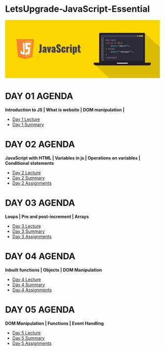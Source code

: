 # LetsUpgrade-JavaScript-Essential
<img src="https://github.com/kishanrajput23/LetsUpgrade-JavaScript-Essential/blob/main/Day1/Javascript.png" alt="">

# DAY 01 AGENDA 
**Introduction to JS  |  What is website  |  DOM manipulation  |**
- [Day 1 Lecture](https://youtu.be/flNrB0ByRyw)
- [Day 1 Summary](https://github.com/kishanrajput23/LetsUpgrade-JavaScript-Essential/blob/main/Day1/README.md)

# DAY 02 AGENDA 
**JavaScript with HTML  |  Variables in js  |  Operations on variables  |  Conditional statements**
- [Day 2 Lecture](https://youtu.be/7AULqqlLgtk)
- [Day 2 Summary](https://github.com/kishanrajput23/LetsUpgrade-JavaScript-Essential/blob/main/Day2/README.md)
- [Day 2 Assignments](https://github.com/kishanrajput23/LetsUpgrade-JavaScript-Essential/tree/main/Day2/Day%202%20Assignments)

# DAY 03 AGENDA 
**Loops  |  Pre and post-increment  |  Arrays**
- [Day 3 Lecture](https://youtu.be/mJSGplJt7qc)
- [Day 3 Summary](https://github.com/kishanrajput23/LetsUpgrade-JavaScript-Essential/blob/main/Day3/README.md)
- [Day 3 Assignments](https://github.com/kishanrajput23/LetsUpgrade-JavaScript-Essential/tree/main/Day3/Day%203%20Assignments)


# DAY 04 AGENDA 
**Inbuilt functions  |  Objects  |  DOM Manipulation**
- [Day 4 Lecture](https://youtu.be/s5hdL-IlsFg)
- [Day 4 Summary](https://github.com/kishanrajput23/LetsUpgrade-JavaScript-Essential/blob/main/Day4/README.md)
- [Day 4 Assignments](https://github.com/kishanrajput23/LetsUpgrade-JavaScript-Essential/tree/main/Day4/Day%204%20Assignments)


# DAY 05 AGENDA 
**DOM Manipulation  |  Functions  |  Event Handling**
- [Day 5 Lecture](https://youtu.be/75Qs2EqzSqc)
- [Day 5 Summary](https://github.com/kishanrajput23/LetsUpgrade-JavaScript-Essential/blob/main/Day5/README.md)
- [Day 5 Assignments](https://github.com/kishanrajput23/LetsUpgrade-JavaScript-Essential/tree/main/Day5/Day%205%20Assignments)


